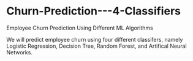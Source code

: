# Churn-Prediction---4-Classifiers
Employee Churn Prediction Using Different ML Algorithms

We will predict employee churn using four different classifers, namely Logistic Regression, Decision Tree, Random Forest, and Artifical Neural Networks.
